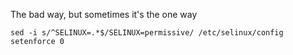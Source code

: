 The bad way, but sometimes it's the one way
```
sed -i s/^SELINUX=.*$/SELINUX=permissive/ /etc/selinux/config
setenforce 0
```